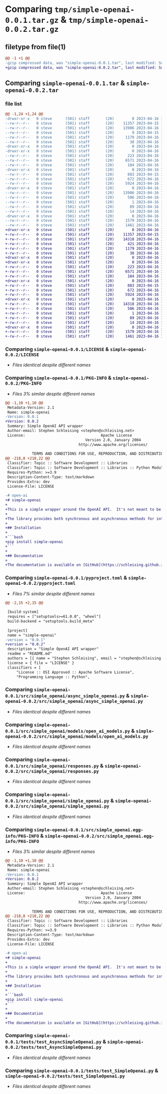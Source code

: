 # Comparing `tmp/simple-openai-0.0.1.tar.gz` & `tmp/simple-openai-0.0.2.tar.gz`

## filetype from file(1)

```diff
@@ -1 +1 @@
-gzip compressed data, was "simple-openai-0.0.1.tar", last modified: Sun Apr 16 14:35:06 2023, max compression
+gzip compressed data, was "simple-openai-0.0.2.tar", last modified: Sun Apr 16 14:42:40 2023, max compression
```

## Comparing `simple-openai-0.0.1.tar` & `simple-openai-0.0.2.tar`

### file list

```diff
@@ -1,24 +1,24 @@
-drwxr-xr-x   0 steve      (501) staff       (20)        0 2023-04-16 14:35:06.867600 simple-openai-0.0.1/
--rw-r--r--   0 steve      (501) staff       (20)    11357 2023-04-15 11:09:16.000000 simple-openai-0.0.1/LICENSE
--rw-r--r--   0 steve      (501) staff       (20)    13906 2023-04-16 14:35:06.867373 simple-openai-0.0.1/PKG-INFO
--rw-r--r--   0 steve      (501) staff       (20)        9 2023-04-15 11:09:16.000000 simple-openai-0.0.1/README.md
--rw-r--r--   0 steve      (501) staff       (20)     1179 2023-04-16 14:35:01.000000 simple-openai-0.0.1/pyproject.toml
--rw-r--r--   0 steve      (501) staff       (20)       38 2023-04-16 14:35:06.867641 simple-openai-0.0.1/setup.cfg
-drwxr-xr-x   0 steve      (501) staff       (20)        0 2023-04-16 14:35:06.864669 simple-openai-0.0.1/src/
-drwxr-xr-x   0 steve      (501) staff       (20)        0 2023-04-16 14:35:06.865893 simple-openai-0.0.1/src/simple_openai/
--rw-r--r--   0 steve      (501) staff       (20)      223 2023-04-16 13:49:41.000000 simple-openai-0.0.1/src/simple_openai/__init__.py
--rw-r--r--   0 steve      (501) staff       (20)     6571 2023-04-16 13:37:12.000000 simple-openai-0.0.1/src/simple_openai/async_simple_openai.py
--rw-r--r--   0 steve      (501) staff       (20)      184 2023-04-16 13:51:48.000000 simple-openai-0.0.1/src/simple_openai/constants.py
-drwxr-xr-x   0 steve      (501) staff       (20)        0 2023-04-16 14:35:06.866743 simple-openai-0.0.1/src/simple_openai/models/
--rw-r--r--   0 steve      (501) staff       (20)      883 2023-04-15 16:43:05.000000 simple-openai-0.0.1/src/simple_openai/models/open_ai_models.py
--rw-r--r--   0 steve      (501) staff       (20)      672 2023-04-16 13:21:37.000000 simple-openai-0.0.1/src/simple_openai/responses.py
--rw-r--r--   0 steve      (501) staff       (20)     5924 2023-04-16 13:48:53.000000 simple-openai-0.0.1/src/simple_openai/simple_openai.py
-drwxr-xr-x   0 steve      (501) staff       (20)        0 2023-04-16 14:35:06.866593 simple-openai-0.0.1/src/simple_openai.egg-info/
--rw-r--r--   0 steve      (501) staff       (20)    13906 2023-04-16 14:35:06.000000 simple-openai-0.0.1/src/simple_openai.egg-info/PKG-INFO
--rw-r--r--   0 steve      (501) staff       (20)      506 2023-04-16 14:35:06.000000 simple-openai-0.0.1/src/simple_openai.egg-info/SOURCES.txt
--rw-r--r--   0 steve      (501) staff       (20)        1 2023-04-16 14:35:06.000000 simple-openai-0.0.1/src/simple_openai.egg-info/dependency_links.txt
--rw-r--r--   0 steve      (501) staff       (20)       89 2023-04-16 14:35:06.000000 simple-openai-0.0.1/src/simple_openai.egg-info/requires.txt
--rw-r--r--   0 steve      (501) staff       (20)       14 2023-04-16 14:35:06.000000 simple-openai-0.0.1/src/simple_openai.egg-info/top_level.txt
-drwxr-xr-x   0 steve      (501) staff       (20)        0 2023-04-16 14:35:06.867139 simple-openai-0.0.1/tests/
--rw-r--r--   0 steve      (501) staff       (20)     1579 2023-04-16 13:13:06.000000 simple-openai-0.0.1/tests/test_AsyncSimpleOpenai.py
--rw-r--r--   0 steve      (501) staff       (20)     1461 2023-04-16 13:51:21.000000 simple-openai-0.0.1/tests/test_SimpleOpenai.py
+drwxr-xr-x   0 steve      (501) staff       (20)        0 2023-04-16 14:42:40.476346 simple-openai-0.0.2/
+-rw-r--r--   0 steve      (501) staff       (20)    11357 2023-04-15 11:09:16.000000 simple-openai-0.0.2/LICENSE
+-rw-r--r--   0 steve      (501) staff       (20)    14318 2023-04-16 14:42:40.475932 simple-openai-0.0.2/PKG-INFO
+-rw-r--r--   0 steve      (501) staff       (20)      421 2023-04-16 14:41:39.000000 simple-openai-0.0.2/README.md
+-rw-r--r--   0 steve      (501) staff       (20)     1179 2023-04-16 14:42:15.000000 simple-openai-0.0.2/pyproject.toml
+-rw-r--r--   0 steve      (501) staff       (20)       38 2023-04-16 14:42:40.476414 simple-openai-0.0.2/setup.cfg
+drwxr-xr-x   0 steve      (501) staff       (20)        0 2023-04-16 14:42:40.471809 simple-openai-0.0.2/src/
+drwxr-xr-x   0 steve      (501) staff       (20)        0 2023-04-16 14:42:40.473628 simple-openai-0.0.2/src/simple_openai/
+-rw-r--r--   0 steve      (501) staff       (20)      223 2023-04-16 13:49:41.000000 simple-openai-0.0.2/src/simple_openai/__init__.py
+-rw-r--r--   0 steve      (501) staff       (20)     6571 2023-04-16 13:37:12.000000 simple-openai-0.0.2/src/simple_openai/async_simple_openai.py
+-rw-r--r--   0 steve      (501) staff       (20)      184 2023-04-16 13:51:48.000000 simple-openai-0.0.2/src/simple_openai/constants.py
+drwxr-xr-x   0 steve      (501) staff       (20)        0 2023-04-16 14:42:40.474717 simple-openai-0.0.2/src/simple_openai/models/
+-rw-r--r--   0 steve      (501) staff       (20)      883 2023-04-15 16:43:05.000000 simple-openai-0.0.2/src/simple_openai/models/open_ai_models.py
+-rw-r--r--   0 steve      (501) staff       (20)      672 2023-04-16 13:21:37.000000 simple-openai-0.0.2/src/simple_openai/responses.py
+-rw-r--r--   0 steve      (501) staff       (20)     5924 2023-04-16 13:48:53.000000 simple-openai-0.0.2/src/simple_openai/simple_openai.py
+drwxr-xr-x   0 steve      (501) staff       (20)        0 2023-04-16 14:42:40.474577 simple-openai-0.0.2/src/simple_openai.egg-info/
+-rw-r--r--   0 steve      (501) staff       (20)    14318 2023-04-16 14:42:40.000000 simple-openai-0.0.2/src/simple_openai.egg-info/PKG-INFO
+-rw-r--r--   0 steve      (501) staff       (20)      506 2023-04-16 14:42:40.000000 simple-openai-0.0.2/src/simple_openai.egg-info/SOURCES.txt
+-rw-r--r--   0 steve      (501) staff       (20)        1 2023-04-16 14:42:40.000000 simple-openai-0.0.2/src/simple_openai.egg-info/dependency_links.txt
+-rw-r--r--   0 steve      (501) staff       (20)       89 2023-04-16 14:42:40.000000 simple-openai-0.0.2/src/simple_openai.egg-info/requires.txt
+-rw-r--r--   0 steve      (501) staff       (20)       14 2023-04-16 14:42:40.000000 simple-openai-0.0.2/src/simple_openai.egg-info/top_level.txt
+drwxr-xr-x   0 steve      (501) staff       (20)        0 2023-04-16 14:42:40.475413 simple-openai-0.0.2/tests/
+-rw-r--r--   0 steve      (501) staff       (20)     1579 2023-04-16 13:13:06.000000 simple-openai-0.0.2/tests/test_AsyncSimpleOpenai.py
+-rw-r--r--   0 steve      (501) staff       (20)     1461 2023-04-16 13:51:21.000000 simple-openai-0.0.2/tests/test_SimpleOpenai.py
```

### Comparing `simple-openai-0.0.1/LICENSE` & `simple-openai-0.0.2/LICENSE`

 * *Files identical despite different names*

### Comparing `simple-openai-0.0.1/PKG-INFO` & `simple-openai-0.0.2/PKG-INFO`

 * *Files 3% similar despite different names*

```diff
@@ -1,10 +1,10 @@
 Metadata-Version: 2.1
 Name: simple-openai
-Version: 0.0.1
+Version: 0.0.2
 Summary: Simple OpenAI API wrapper
 Author-email: Stephen Schleising <stephen@schleising.net>
 License:                                  Apache License
                                    Version 2.0, January 2004
                                 http://www.apache.org/licenses/
         
            TERMS AND CONDITIONS FOR USE, REPRODUCTION, AND DISTRIBUTION
@@ -218,8 +218,22 @@
 Classifier: Topic :: Software Development :: Libraries
 Classifier: Topic :: Software Development :: Libraries :: Python Modules
 Requires-Python: >=3.9
 Description-Content-Type: text/markdown
 Provides-Extra: dev
 License-File: LICENSE
 
-# open-ai
+# simple-openai
+
+This is a simple wrapper around the OpenAI API.  It's not meant to be a full-featured library, but rather a simple way to get started with the API.
+
+The library provides both synchronous and asynchronous methods for interacting with the API.
+
+## Installation
+
+```bash
+pip install simple-openai
+```
+
+## Documentation
+
+The documentation is available on [GitHub](https://schleising.github.io/simple-openai/)
```

### Comparing `simple-openai-0.0.1/pyproject.toml` & `simple-openai-0.0.2/pyproject.toml`

 * *Files 7% similar despite different names*

```diff
@@ -2,15 +2,15 @@
 
 [build-system]
 requires = ["setuptools>=61.0.0", "wheel"]
 build-backend = "setuptools.build_meta"
 
 [project]
 name = "simple-openai"
-version = "0.0.1"
+version = "0.0.2"
 description = "Simple OpenAI API wrapper"
 readme = "README.md"
 authors = [{ name = "Stephen Schleising", email = "stephen@schleising.net" }]
 license = { file = "LICENSE" }
 classifiers = [
     "License :: OSI Approved :: Apache Software License",
     "Programming Language :: Python",
```

### Comparing `simple-openai-0.0.1/src/simple_openai/async_simple_openai.py` & `simple-openai-0.0.2/src/simple_openai/async_simple_openai.py`

 * *Files identical despite different names*

### Comparing `simple-openai-0.0.1/src/simple_openai/models/open_ai_models.py` & `simple-openai-0.0.2/src/simple_openai/models/open_ai_models.py`

 * *Files identical despite different names*

### Comparing `simple-openai-0.0.1/src/simple_openai/responses.py` & `simple-openai-0.0.2/src/simple_openai/responses.py`

 * *Files identical despite different names*

### Comparing `simple-openai-0.0.1/src/simple_openai/simple_openai.py` & `simple-openai-0.0.2/src/simple_openai/simple_openai.py`

 * *Files identical despite different names*

### Comparing `simple-openai-0.0.1/src/simple_openai.egg-info/PKG-INFO` & `simple-openai-0.0.2/src/simple_openai.egg-info/PKG-INFO`

 * *Files 3% similar despite different names*

```diff
@@ -1,10 +1,10 @@
 Metadata-Version: 2.1
 Name: simple-openai
-Version: 0.0.1
+Version: 0.0.2
 Summary: Simple OpenAI API wrapper
 Author-email: Stephen Schleising <stephen@schleising.net>
 License:                                  Apache License
                                    Version 2.0, January 2004
                                 http://www.apache.org/licenses/
         
            TERMS AND CONDITIONS FOR USE, REPRODUCTION, AND DISTRIBUTION
@@ -218,8 +218,22 @@
 Classifier: Topic :: Software Development :: Libraries
 Classifier: Topic :: Software Development :: Libraries :: Python Modules
 Requires-Python: >=3.9
 Description-Content-Type: text/markdown
 Provides-Extra: dev
 License-File: LICENSE
 
-# open-ai
+# simple-openai
+
+This is a simple wrapper around the OpenAI API.  It's not meant to be a full-featured library, but rather a simple way to get started with the API.
+
+The library provides both synchronous and asynchronous methods for interacting with the API.
+
+## Installation
+
+```bash
+pip install simple-openai
+```
+
+## Documentation
+
+The documentation is available on [GitHub](https://schleising.github.io/simple-openai/)
```

### Comparing `simple-openai-0.0.1/tests/test_AsyncSimpleOpenai.py` & `simple-openai-0.0.2/tests/test_AsyncSimpleOpenai.py`

 * *Files identical despite different names*

### Comparing `simple-openai-0.0.1/tests/test_SimpleOpenai.py` & `simple-openai-0.0.2/tests/test_SimpleOpenai.py`

 * *Files identical despite different names*

